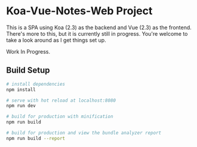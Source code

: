 # Koa-Vue-Notes-Web Project

This is a SPA using Koa (2.3) as the backend and Vue (2.3) as the frontend. There's more to this, but it is currently still in progress. You're welcome to take a look around as I get things set up.

Work In Progress.

## Build Setup

``` bash
# install dependencies
npm install

# serve with hot reload at localhost:8080
npm run dev

# build for production with minification
npm run build

# build for production and view the bundle analyzer report
npm run build --report
```
